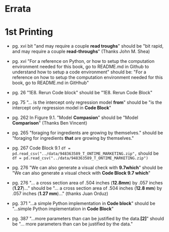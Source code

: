# Errata


# 1st Printing

* pg. xvi bit "and may require a couple **read troughs**" should be "bit rapid, and may require a couple **read-throughs**" (Thanks John M. Shea)

* pg. xvi "For a reference on Python, or how to setup the computation environment needed for this book, go to README.md in Github to understand how to setup a code environment" 
  should be: "For a reference on how to setup the computation environment needed for this book, go to README.md in GitHhub"

* pg. 26 "1E8. Rerun Code block" should be "1E8. Rerun Code Block"

* pg. 75 "... is the intercept only regression model **from**" should be "is the intercept only regression model in **Code Block**"

* pg. 262 In Figure 9.1. "Model **Compasion**" should be "Model **Comparison**" (Thanks Ben Vincent)

* pg. 265 "foraging for ingredients are growing by themselves." should be "foraging for ingredients **that** are growing by themselves."

* pg. 267 Code Block 9.1 `df = pd.read_csv("../data/948363589_T_ONTIME_MARKETING.zip",` should be `df = pd.read_csv("../data/948363589_T_ONTIME_MARKETING.zip")`

* pg. 276 "We can also generate a visual check with **9.7which**" should be "We can also generate a visual check with **Code Block 9.7 which**"

* pg. 276 "... a cross section area of .504 inches (**12.8mm**) by .057 inches (**1.27**)..." should be "... a cross section area of .504 inches (**12.8 mm**) by .057 inches (**1.27 mm**)..." (thanks Juan Orduz)

* pg. 371 "...a simple Python implementation in **Code block**" should be "...simple Python implementation in **Code Block**"

* pg. 387 "...more parameters than can be justified by the data.**[2]**" should be "... more parameters than can be justified by the data."

